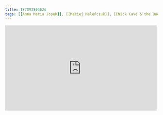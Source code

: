 ```yaml
---
title: 187092805626
tags: [[Anna Maria Jopek]], [[Maciej Maleńczuk]], [[Nick Cave & the Bad Seeds]], [[Nick Cave]], [[divine inspiration]]
---
```

<iframe allow="accelerometer; autoplay; clipboard-write; encrypted-media; gyroscope; picture-in-picture" allowfullscreen="" frameborder="0" height="281" id="youtube_iframe" src="https://www.youtube.com/embed/dFD71TtqCEM?feature=oembed&amp;enablejsapi=1&amp;origin=https://safe.txmblr.com&amp;wmode=opaque" width="500"></iframe>